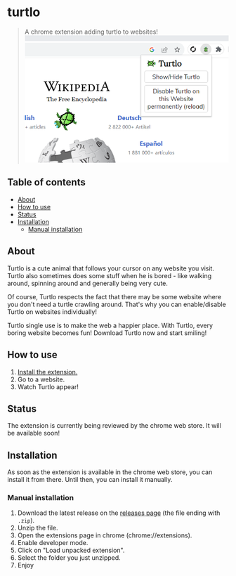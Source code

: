 # turtlo
> A chrome extension adding turtlo to websites!
![Turtlo Extension Screenshot](https://github.com/noel-friedrich/turtlo/blob/main/assets/screenshots/primary-screenshot.png?raw=true)

## Table of contents
* [About](#about)
* [How to use](#how-to-use)
* [Status](#status)
* [Installation](#installation)
  * [Manual installation](#manual-installation)

## About
Turtlo is a cute animal that follows your cursor on any website you visit. Turtlo also sometimes does some stuff when he is bored - like walking around, spinning around and generally being very cute.

Of course, Turtlo respects the fact that there may be some website where you don't need a turtle crawling around. That's why you can enable/disable Turtlo on websites individually!

Turtlo single use is to make the web a happier place. With Turtlo, every boring website becomes fun! Download Turtlo now and start smiling!

## How to use
1. [Install the extension.](#installation)
2. Go to a website.
3. Watch Turtlo appear!

## Status
The extension is currently being reviewed by the chrome web store. It will be available soon!

## Installation
As soon as the extension is available in the chrome web store, you can install it from there. Until then, you can install it manually.

### Manual installation
1. Download the latest release on the [releases page](https://github.com/noel-friedrich/turtlo/releases/) (the file ending with `.zip`).
2. Unzip the file.
3. Open the extensions page in chrome (chrome://extensions).
4. Enable developer mode.
5. Click on "Load unpacked extension".
6. Select the folder you just unzipped.
7. Enjoy